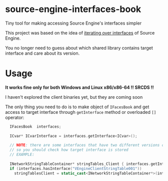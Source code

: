 # source-engine-interfaces-book
Tiny tool for making accessing Source Engine's interfaces simpler

This project was based on the idea of [iterating over interfaces](https://aixxe.net/2017/03/walking-interface-list) of Source Engine.

You no longer need to guess about which shared library contains target interface and care about its version.

# Usage

**It works fine only for both Windows and Linux x86/x86-64 !! SRCDS !!**

I haven't explored the client binaries yet, but they are coming soon

The only thing you need to do is to make object of `IFacesBook` and get access to target interface through `getInterface` method or overloaded `[]` operator:

```cpp
  IFacesBook  interfaces;
  
  ICvar* ICvarInterface = interfaces.getInterface<ICvar>();
  
  // NOTE: there are some interfaces that have two different versions on client and server side
  // so you should check how target interface is stored
  // EXAMPLE:
  
  INetworkStringTableContainer* stringTables_Client { interfaces.getInterface<INetworkStringTableContainer>() };
  if (interfaces.hasInterface("VEngineClientStringTable001"))
    stringTablesClient = static_cast<INetworkStringTableContainer*>(interfaces["VEngineClientStringTable001"]);
```

